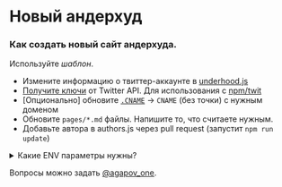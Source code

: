 # Новый андерхуд

### Как создать новый сайт андерхуда.

Используйте _шаблон_.

- Измените информацию о твиттер-аккаунте в [underhood.js](underhood.js)
- [Получите ключи](https://apps.twitter.com/app/new) от Twitter API. Для использования с [npm/twit](https://github.com/ttezel/twit)
- [Опционально] обновите [`.CNAME`](static/CNAME) -> `CNAME` (без точки) с нужным доменом
- Обновите `pages/*.md` файлы. Напишите то, что считаете нужным.
- Добавьте автора в authors.js через pull request (запустит `npm run update`)

<details>
<summary>Какие ENV параметры нужны?</summary>

`TWITTER_CONSUMER_KEY`

`TWITTER_CONSUMER_SECRET`

`TWITTER_ACCESS_TOKEN_KEY`

`TWITTER_ACCESS_TOKEN_SECRET`

</details>

Вопросы можно задать [@agapov_one](https://twitter.com/agapov_one).

